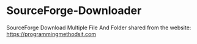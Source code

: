 # SourceForge-Downloader
SourceForge Download Multiple File And Folder
shared from the website: https://programmingmethodsit.com

